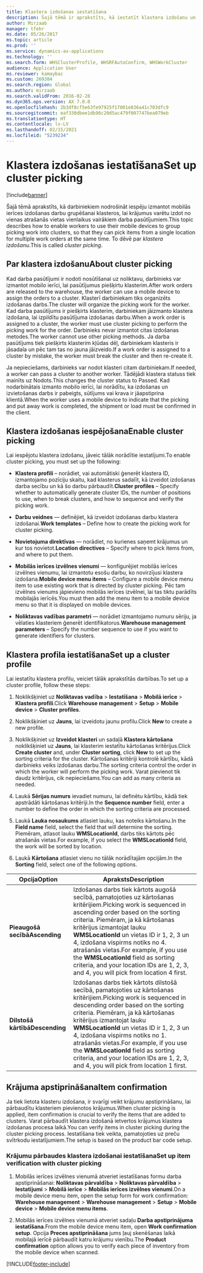 ```yaml
---
title: Klastera izdošanas iestatīšana
description: Šajā tēmā ir aprakstīts, kā iestatīt klastera izdošanu un kā piemērot krājumu apstiprinājumu ar klastera izdošanu.
author: Mirzaab
manager: tfehr
ms.date: 05/26/2017
ms.topic: article
ms.prod: ''
ms.service: dynamics-ax-applications
ms.technology: ''
ms.search.form: WHSClusterProfile, WHSRFAutoConfirm, WHSWorkCluster
audience: Application User
ms.reviewer: kamaybac
ms.custom: 269384
ms.search.region: Global
ms.author: mirzaab
ms.search.validFrom: 2016-02-28
ms.dyn365.ops.version: AX 7.0.0
ms.openlocfilehash: 2b3df8cf5e63fe97925f17001e836a41c703dfc9
ms.sourcegitcommit: eaf330dbee1db96c20d5ac479f007747bea079eb
ms.translationtype: HT
ms.contentlocale: lv-LV
ms.lasthandoff: 02/15/2021
ms.locfileid: "5239234"
---
```

# <a name="set-up-cluster-picking"></a><span data-ttu-id="d0a27-103">Klastera izdošanas iestatīšana</span><span class="sxs-lookup"><span data-stu-id="d0a27-103">Set up cluster picking</span></span>

[!include[banner](../includes/banner.md)]

<span data-ttu-id="d0a27-104">Šajā tēmā aprakstīts, kā darbiniekiem nodrošināt iespēju izmantot mobilās ierīces izdošanas darbu grupēšanai klasteros, lai krājumus varētu izdot no vienas atrašanās vietas vienlaikus vairākiem darba pasūtījumiem.</span><span class="sxs-lookup"><span data-stu-id="d0a27-104">This topic describes how to enable workers to use their mobile devices to group picking work into clusters, so that they can pick items from a single location for multiple work orders at the same time.</span></span> <span data-ttu-id="d0a27-105">To dēvē par *klastera izdošanu*.</span><span class="sxs-lookup"><span data-stu-id="d0a27-105">This is called *cluster picking*.</span></span>

## <a name="about-cluster-picking"></a><span data-ttu-id="d0a27-106">Par klastera izdošanu</span><span class="sxs-lookup"><span data-stu-id="d0a27-106">About cluster picking</span></span>

<span data-ttu-id="d0a27-107">Kad darba pasūtījumi ir nodoti nosūtīšanai uz noliktavu, darbinieks var izmantot mobilo ierīci, lai pasūtījumus piešķirtu klasterim.</span><span class="sxs-lookup"><span data-stu-id="d0a27-107">After work orders are released to the warehouse, the worker can use a mobile device to assign the orders to a cluster.</span></span> <span data-ttu-id="d0a27-108">Klasterī darbiniekam tiks organizēts izdošanas darbs.</span><span class="sxs-lookup"><span data-stu-id="d0a27-108">The cluster will organize the picking work for the worker.</span></span> <span data-ttu-id="d0a27-109">Kad darba pasūtījums ir piešķirts klasterim, darbiniekam jāizmanto klastera izdošana, lai izpildītu pasūtījuma izdošanas darbu.</span><span class="sxs-lookup"><span data-stu-id="d0a27-109">When a work order is assigned to a cluster, the worker must use cluster picking to perform the picking work for the order.</span></span> <span data-ttu-id="d0a27-110">Darbinieks nevar izmantot citas izdošanas metodes.</span><span class="sxs-lookup"><span data-stu-id="d0a27-110">The worker cannot use other picking methods.</span></span> <span data-ttu-id="d0a27-111">Ja darba pasūtījums tiek piešķirts klasterim kļūdas dēļ, darbiniekam klasteris ir jāsadala un pēc tam tas no jauna jāizveido.</span><span class="sxs-lookup"><span data-stu-id="d0a27-111">If a work order is assigned to a cluster by mistake, the worker must break the cluster and then re-create it.</span></span>

<span data-ttu-id="d0a27-112">Ja nepieciešams, darbinieks var nodot klasteri citam darbiniekam.</span><span class="sxs-lookup"><span data-stu-id="d0a27-112">If needed, a worker can pass a cluster to another worker.</span></span> <span data-ttu-id="d0a27-113">Tādējādi klastera statuss tiek mainīts uz Nodots.</span><span class="sxs-lookup"><span data-stu-id="d0a27-113">This changes the cluster status to Passed.</span></span> <span data-ttu-id="d0a27-114">Kad nodarbinātais izmanto mobilo ierīci, lai norādītu, ka izdošanas un izvietošanas darbs ir pabeigts, sūtījums vai krava ir jāapstiprina klientā.</span><span class="sxs-lookup"><span data-stu-id="d0a27-114">When the worker uses a mobile device to indicate that the picking and put away work is completed, the shipment or load must be confirmed in the client.</span></span>

## <a name="enable-cluster-picking"></a><span data-ttu-id="d0a27-115">Klastera izdošanas iespējošana</span><span class="sxs-lookup"><span data-stu-id="d0a27-115">Enable cluster picking</span></span>

<span data-ttu-id="d0a27-116">Lai iespējotu klastera izdošanu, jāveic tālāk norādītie iestatījumi.</span><span class="sxs-lookup"><span data-stu-id="d0a27-116">To enable cluster picking, you must set up the following:</span></span>

- <span data-ttu-id="d0a27-117">**Klastera profili** – norādiet, vai automātiski ģenerēt klastera ID, izmantojamo pozīciju skaitu, kad klasterus sadalīt, kā izveidot izdošanas darba secību un kā šo darbu pārbaudīt.</span><span class="sxs-lookup"><span data-stu-id="d0a27-117">**Cluster profiles** – Specify whether to automatically generate cluster   IDs, the number of positions to use, when to break clusters, and how to   sequence and verify the picking work.</span></span>

- <span data-ttu-id="d0a27-118">**Darbu veidnes** — definējiet, kā izveidot izdošanas darbu klastera izdošanai.</span><span class="sxs-lookup"><span data-stu-id="d0a27-118">**Work templates** – Define how to create the picking work for cluster   picking.</span></span>

- <span data-ttu-id="d0a27-119">**Novietojuma direktīvas** — norādiet, no kurienes saņemt krājumus un kur tos novietot.</span><span class="sxs-lookup"><span data-stu-id="d0a27-119">**Location directives** – Specify where to pick items from, and where to put   them.</span></span>

- <span data-ttu-id="d0a27-120">**Mobilās ierīces izvēlnes vienumi** — konfigurējiet mobilās ierīces izvēlnes vienumu, lai izmantotu esošu darbu, ko novirzījusi klastera izdošana.</span><span class="sxs-lookup"><span data-stu-id="d0a27-120">**Mobile device menu items** – Configure a mobile device menu item to use existing work that is directed by cluster picking.</span></span> <span data-ttu-id="d0a27-121">Pēc tam izvēlnes vienums jāpievieno mobilās ierīces izvēlnei, lai tas tiktu parādīts mobilajās ierīcēs.</span><span class="sxs-lookup"><span data-stu-id="d0a27-121">You must then add the menu item to a mobile device menu so that it is displayed on mobile devices.</span></span>

- <span data-ttu-id="d0a27-122">**Noliktavas vadības parametri** — norādiet izmantojamo numuru sēriju, ja vēlaties klasteriem ģenerēt identifikatorus.</span><span class="sxs-lookup"><span data-stu-id="d0a27-122">**Warehouse management parameters** – Specify the number sequence to use if   you want to generate identifiers for clusters.</span></span>

## <a name="set-up-a-cluster-profile"></a><span data-ttu-id="d0a27-123">Klastera profila iestatīšana</span><span class="sxs-lookup"><span data-stu-id="d0a27-123">Set up a cluster profile</span></span>

<span data-ttu-id="d0a27-124">Lai iestatītu klastera profilu, veiciet tālāk aprakstītās darbības.</span><span class="sxs-lookup"><span data-stu-id="d0a27-124">To set up a cluster profile, follow these steps:</span></span>

1. <span data-ttu-id="d0a27-125">Noklikšķiniet uz **Noliktavas vadība** \> **Iestatīšana** \> **Mobilā ierīce** \>  **Klastera profili**.</span><span class="sxs-lookup"><span data-stu-id="d0a27-125">Click **Warehouse management** \> **Setup** \> **Mobile device** \>  **Cluster profiles**.</span></span>

1. <span data-ttu-id="d0a27-126">Noklikšķiniet uz **Jauns**, lai izveidotu jaunu profilu.</span><span class="sxs-lookup"><span data-stu-id="d0a27-126">Click **New** to create a new profile.</span></span>

1. <span data-ttu-id="d0a27-127">Noklikšķiniet uz **Izveidot klasteri** un sadaļā **Klastera kārtošana** noklikšķiniet uz **Jauns**, lai klasterim iestatītu kārtošanas kritērijus.</span><span class="sxs-lookup"><span data-stu-id="d0a27-127">Click **Create cluster** and, under **Cluster sorting**, click **New** to set up the sorting criteria for the cluster.</span></span> <span data-ttu-id="d0a27-128">Kārtošanas kritēriji kontrolē kārtību, kādā darbinieks veiks izdošanas darbu.</span><span class="sxs-lookup"><span data-stu-id="d0a27-128">The sorting criteria control the order in which the worker will perform the picking work.</span></span> <span data-ttu-id="d0a27-129">Varat pievienot tik daudz kritērijus, cik nepieciešams.</span><span class="sxs-lookup"><span data-stu-id="d0a27-129">You can add as many criteria as needed.</span></span>

1. <span data-ttu-id="d0a27-130">Laukā **Sērijas numurs** ievadiet numuru, lai definētu kārtību, kādā tiek apstrādāti kārtošanas kritēriji.</span><span class="sxs-lookup"><span data-stu-id="d0a27-130">In the **Sequence number** field, enter a number to define the order in  which the sorting criteria are processed.</span></span>

1. <span data-ttu-id="d0a27-131">Laukā **Lauka nosaukums** atlasiet lauku, kas noteiks kārtošanu.</span><span class="sxs-lookup"><span data-stu-id="d0a27-131">In the **Field name** field, select the field that will determine the sorting.</span></span> <span data-ttu-id="d0a27-132">Piemēram, atlasot lauku **WMSLocationId**, darbs tiks kārtots pēc atrašanās vietas.</span><span class="sxs-lookup"><span data-stu-id="d0a27-132">For example, if you select the **WMSLocationId** field, the work will be sorted by location.</span></span>

1. <span data-ttu-id="d0a27-133">Laukā **Kārtošana** atlasiet vienu no tālāk norādītajām opcijām.</span><span class="sxs-lookup"><span data-stu-id="d0a27-133">In the **Sorting** field, select one of the following options.</span></span>

| <span data-ttu-id="d0a27-134">**Opcija**</span><span class="sxs-lookup"><span data-stu-id="d0a27-134">**Option**</span></span>     | <span data-ttu-id="d0a27-135">**Apraksts**</span><span class="sxs-lookup"><span data-stu-id="d0a27-135">**Description**</span></span>                                                                                                                                                                                                                    |
|----------------|------------------------------------------------------------------------------------------------------------------------------------------------------------------------------------------------------------------------------------|
| <span data-ttu-id="d0a27-136">**Pieaugošā secībā**</span><span class="sxs-lookup"><span data-stu-id="d0a27-136">**Ascending**</span></span>  | <span data-ttu-id="d0a27-137">Izdošanas darbs tiek kārtots augošā secībā, pamatojoties uz kārtošanas kritērijiem.</span><span class="sxs-lookup"><span data-stu-id="d0a27-137">Picking work is sequenced in ascending order based on the sorting criteria.</span></span> <span data-ttu-id="d0a27-138">Piemēram, ja kā kārtošanas kritērijus izmantojat lauku **WMSLocationId** un vietas ID ir 1, 2, 3 un 4, izdošana vispirms notiks no 4. atrašanās vietas.</span><span class="sxs-lookup"><span data-stu-id="d0a27-138">For example, if you use the **WMSLocationId** field as sorting criteria, and your location IDs are 1, 2, 3, and 4, you will pick from location 4 first.</span></span> |
| <span data-ttu-id="d0a27-139">**Dilstošā kārtībā**</span><span class="sxs-lookup"><span data-stu-id="d0a27-139">**Descending**</span></span> | <span data-ttu-id="d0a27-140">Izdošanas darbs tiek kārtots dilstošā secībā, pamatojoties uz kārtošanas kritērijiem.</span><span class="sxs-lookup"><span data-stu-id="d0a27-140">Picking work is sequenced in descending order based on the sorting criteria.</span></span> <span data-ttu-id="d0a27-141">Piemēram, ja kā kārtošanas kritērijus izmantojat lauku **WMSLocationId** un vietas ID ir 1, 2, 3 un 4, izdošana vispirms notiks no 1. atrašanās vietas.</span><span class="sxs-lookup"><span data-stu-id="d0a27-141">For example, if you use the **WMSLocationId** field as sorting criteria, and your location IDs are 1, 2, 3, and 4, you will pick from location 1 first.</span></span> |

## <a name="item-confirmation"></a><span data-ttu-id="d0a27-142">Krājuma apstiprināšana</span><span class="sxs-lookup"><span data-stu-id="d0a27-142">Item confirmation</span></span>

<span data-ttu-id="d0a27-143">Ja tiek lietota klasteru izdošana, ir svarīgi veikt krājumu apstiprināšanu, lai pārbaudītu klasteriem pievienotos krājumus.</span><span class="sxs-lookup"><span data-stu-id="d0a27-143">When cluster picking is applied, item confirmation is crucial to verify the items that are added to clusters.</span></span> <span data-ttu-id="d0a27-144">Varat pārbaudīt klastera izdošanā ietvertos krājumus klastera izdošanas procesa laikā.</span><span class="sxs-lookup"><span data-stu-id="d0a27-144">You can verify items in cluster picking during the cluster picking process.</span></span> <span data-ttu-id="d0a27-145">Iestatīšana tiek veikta, pamatojoties uz preču svītrkodu iestatījumiem.</span><span class="sxs-lookup"><span data-stu-id="d0a27-145">The setup is based on the product bar code setup.</span></span>

### <a name="set-up-item-verification-with-cluster-picking"></a><span data-ttu-id="d0a27-146">Krājumu pārbaudes klastera izdošanai iestatīšana</span><span class="sxs-lookup"><span data-stu-id="d0a27-146">Set up item verification with cluster picking</span></span>

1. <span data-ttu-id="d0a27-147">Mobilās ierīces izvēlnes vienumā atveriet iestatīšanas formu darba apstiprināšanai:  **Noliktavas pārvaldība** \> **Noliktavas pārvaldība** \> **Iestatījumi** \>  **Mobilā ierīce** \> **Mobilās ierīces izvēlnes vienumi**.</span><span class="sxs-lookup"><span data-stu-id="d0a27-147">On a mobile device menu item, open the setup form for work confirmation:  **Warehouse management** \> **Warehouse management** \> **Setup** \>  **Mobile device** \> **Mobile device menu items**.</span></span>

1. <span data-ttu-id="d0a27-148">Mobilās ierīces izvēlnes vienumā atveriet sadaļu **Darba apstiprinājuma iestatīšana**.</span><span class="sxs-lookup"><span data-stu-id="d0a27-148">From the mobile device menu item, open **Work confirmation setup**.</span></span> <span data-ttu-id="d0a27-149">Opcija **Preces apstiprināšana** jums ļauj skenēšanas laikā mobilajā ierīcē pārbaudīt katru krājumu vienību.</span><span class="sxs-lookup"><span data-stu-id="d0a27-149">The **Product confirmation** option allows you to verify each piece of inventory from the mobile device when scanned.</span></span>


[!INCLUDE[footer-include](../../includes/footer-banner.md)]